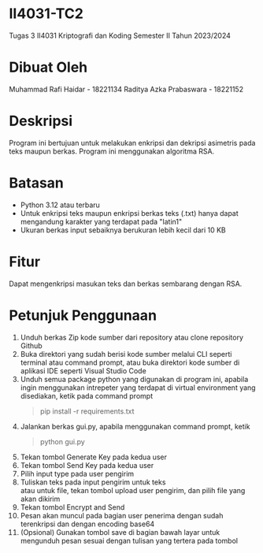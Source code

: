 # II4031-TC2
 Tugas 3 II4031 Kriptografi dan Koding Semester II Tahun 2023/2024
 # Dibuat Oleh
 Muhammad Rafi Haidar - 18221134
 Raditya Azka Prabaswara - 18221152
# Deskripsi
Program ini bertujuan untuk melakukan enkripsi dan dekripsi asimetris pada teks maupun berkas. Program ini menggunakan algoritma RSA.
# Batasan
- Python 3.12 atau terbaru
- Untuk enkripsi teks maupun enkripsi berkas teks (.txt) hanya dapat mengandung karakter yang terdapat pada "latin1"
- Ukuran berkas input sebaiknya berukuran lebih kecil dari 10 KB
# Fitur
Dapat mengenkripsi masukan teks dan berkas sembarang dengan RSA.
# Petunjuk Penggunaan
1. Unduh berkas Zip kode sumber dari repository atau clone repository Github
2. Buka direktori yang sudah berisi kode sumber melalui CLI seperti terminal atau command prompt, atau buka direktori kode sumber di aplikasi IDE seperti Visual Studio Code
3. Unduh semua package python yang digunakan di program ini, apabila ingin menggunakan intrepeter yang terdapat di virtual environment yang disediakan, ketik pada command prompt
   >  pip install -r requirements.txt  
4. Jalankan berkas gui.py, apabila menggunakan command prompt, ketik
   >  python gui.py  
5. Tekan tombol Generate Key pada kedua user  
6. Tekan tombol Send Key pada kedua user  
7. Pilih input type pada user pengirim  
8. Tuliskan teks pada input pengirim untuk teks  
atau untuk file, tekan tombol upload user pengirim, dan pilih file yang akan dikirim  
9. Tekan tombol Encrypt and Send  
10. Pesan akan muncul pada bagian user penerima dengan sudah terenkripsi dan dengan encoding base64  
11. (Opsional) Gunakan tombol save di bagian bawah layar untuk mengunduh pesan sesuai dengan tulisan yang tertera pada tombol  
